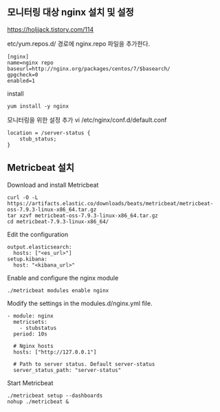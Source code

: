 
## 모니터링 대상 nginx 설치 및 설정

https://holjjack.tistory.com/114


etc/yum.repos.d/ 경로에 nginx.repo 파일을 추가한다. 
```
[nginx] 
name=nginx repo 
baseurl=http://nginx.org/packages/centos/7/$basearch/ 
gpgcheck=0 
enabled=1
```

install
```
yum install -y nginx
```


모니터링을 위한 설정 추가
vi /etc/nginx/conf.d/default.conf
```
location = /server-status {
    stub_status;
}

```

## Metricbeat 설치
Download and install Metricbeat
```
curl -O -L https://artifacts.elastic.co/downloads/beats/metricbeat/metricbeat-oss-7.9.3-linux-x86_64.tar.gz
tar xzvf metricbeat-oss-7.9.3-linux-x86_64.tar.gz
cd metricbeat-7.9.3-linux-x86_64/
```

Edit the configuration
```
output.elasticsearch:
  hosts: ["<es_url>"]
setup.kibana:
  host: "<kibana_url>"
```

Enable and configure the nginx module
```
./metricbeat modules enable nginx
```

Modify the settings in the modules.d/nginx.yml file.
```
- module: nginx
  metricsets:
    - stubstatus
  period: 10s

  # Nginx hosts
  hosts: ["http://127.0.0.1"]

  # Path to server status. Default server-status
  server_status_path: "server-status"
```

Start Metricbeat
```
./metricbeat setup --dashboards
nohup ./metricbeat &
```
